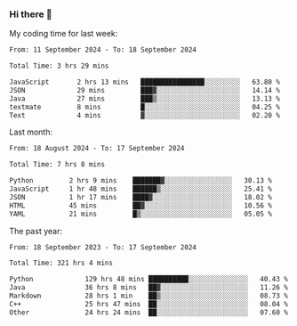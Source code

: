 ### Hi there 👋

My coding time for last week:

<!--START_SECTION:week-->

```txt
From: 11 September 2024 - To: 18 September 2024

Total Time: 3 hrs 29 mins

JavaScript       2 hrs 13 mins   ████████████████░░░░░░░░░   63.80 %
JSON             29 mins         ███▓░░░░░░░░░░░░░░░░░░░░░   14.14 %
Java             27 mins         ███▒░░░░░░░░░░░░░░░░░░░░░   13.13 %
textmate         8 mins          █░░░░░░░░░░░░░░░░░░░░░░░░   04.25 %
Text             4 mins          ▓░░░░░░░░░░░░░░░░░░░░░░░░   02.20 %
```

<!--END_SECTION:week-->

Last month:

<!--START_SECTION:month-->

```txt
From: 18 August 2024 - To: 17 September 2024

Total Time: 7 hrs 8 mins

Python         2 hrs 9 mins    ███████▓░░░░░░░░░░░░░░░░░   30.13 %
JavaScript     1 hr 48 mins    ██████▒░░░░░░░░░░░░░░░░░░   25.41 %
JSON           1 hr 17 mins    ████▓░░░░░░░░░░░░░░░░░░░░   18.02 %
HTML           45 mins         ██▓░░░░░░░░░░░░░░░░░░░░░░   10.56 %
YAML           21 mins         █▒░░░░░░░░░░░░░░░░░░░░░░░   05.05 %
```

<!--END_SECTION:month-->

The past year:

<!--START_SECTION:year-->

```txt
From: 18 September 2023 - To: 17 September 2024

Total Time: 321 hrs 4 mins

Python             129 hrs 48 mins ██████████░░░░░░░░░░░░░░░   40.43 %
Java               36 hrs 8 mins   ██▓░░░░░░░░░░░░░░░░░░░░░░   11.26 %
Markdown           28 hrs 1 min    ██▒░░░░░░░░░░░░░░░░░░░░░░   08.73 %
C++                25 hrs 47 mins  ██░░░░░░░░░░░░░░░░░░░░░░░   08.04 %
Other              24 hrs 24 mins  ██░░░░░░░░░░░░░░░░░░░░░░░   07.60 %
```

<!--END_SECTION:year-->
